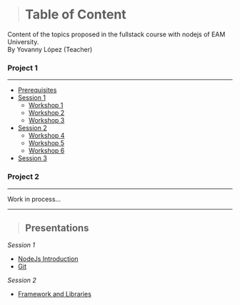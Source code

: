 > # Table of Content

<p>Content of the topics proposed in the fullstack course with nodejs of EAM University.<br/><span>By Yovanny López (Teacher)</span></p>

### Project 1
<hr/>

* <a href="./prerequisites.md">Prerequisites</a>
* <a href="sessions/1.md">Session 1</a>
    * <a href="workshops/Workshop1.md">Workshop 1</a>
    * <a href="workshops/Workshop2.md">Workshop 2</a>
    * <a href="workshops/Workshop3.md">Workshop 3</a>
* <a href="sessions/2.md">Session 2</a>
    * <a href="workshops/Workshop4.md">Workshop 4</a>
    * <a href="workshops/Workshop5.md">Workshop 5</a>
    * <a href="workshops/Workshop6.md">Workshop 6</a>
* <a href="sessions/3.md">Session 3</a>

### Project 2
<hr/>
Work in process...
<hr/>

> ## Presentations

<em>Session 1</em>
* <a href="./presentations/1.NodeJS-Intro.pdf" target="_blank">NodeJs Introduction</a>
* <a href="./presentations/2.git.pptx" target="_blank">Git</a>

<em>Session 2</em>
* <a href="./presentations/3.Frameworks.pptx" target="_blank">Framework and Libraries</a>